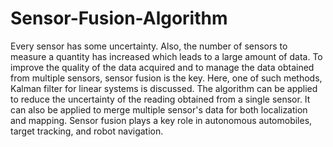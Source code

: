 # Sensor-Fusion-Algorithm
Every sensor has some uncertainty. Also, the number of sensors to measure a quantity has increased which leads to a large amount of data. To improve the quality of the data acquired and to manage the data obtained from multiple sensors, sensor fusion is the key. Here, one of such methods, Kalman filter for linear systems is discussed. The algorithm can be applied to reduce the uncertainty of the reading obtained from a single sensor. It can also be applied to merge multiple sensor's data for both localization and mapping. Sensor fusion plays a key role in autonomous automobiles, target tracking, and robot navigation.

